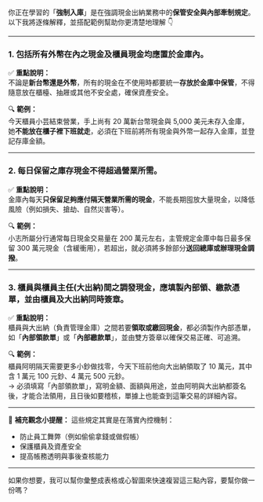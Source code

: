 你正在學習的「**強制入庫**」是在強調現金出納業務中的**保管安全與內部牽制規定**。以下我將逐條解釋，並搭配範例幫助你更清楚地理解 👇

---

### 1. **包括所有外幣在內之現金及櫃員現金均應置於金庫內。**

✅ **重點說明：**  
不論是**新台幣還是外幣**，所有的現金在不使用時都要統一**存放於金庫中保管**，不得隨意放在櫃檯、抽屜或其他不安全處，確保資產安全。

🔍 **範例：**  
今天櫃員小芸結束營業，手上尚有 20 萬新台幣現金與 5,000 美元未存入金庫，她**不能放在櫃子裡下班就走**，必須在下班前將所有現金與外幣一起存入金庫，並登記存庫金額。

---

### 2. **每日保留之庫存現金不得超過營業所需。**

✅ **重點說明：**  
金庫內每天**只保留足夠應付隔天營業所需的現金**，不能長期囤放大量現金，以降低風險（例如損失、搶劫、自然災害等）。

🔍 **範例：**  
小志所屬分行通常每日現金交易量在 200 萬元左右，主管規定金庫中每日最多保留 300 萬元現金（含緩衝用），若超出，就必須將多餘部分**送回總庫或辦理現金調撥**。

---

### 3. **櫃員與櫃員主任(大出納)間之調發現金，應填製內部領、繳款憑單，並由櫃員及大出納同時簽章。**

✅ **重點說明：**  
櫃員與大出納（負責管理金庫）之間若要**領取或繳回現金**，都必須製作內部憑單，如「**內部領款單**」或「**內部繳款單**」，並由雙方簽章以確保交易正確、可追溯。

🔍 **範例：**  
櫃員阿明隔天需要更多小鈔做找零，今天下班前他向大出納領取了 10 萬元，其中含 1 萬元 100 元鈔、4 萬元 500 元鈔。  
→ 必須填寫「內部領款單」，寫明金額、面額與用途，並由阿明與大出納都簽名後，才能合法領用，且日後如要稽核，單據上也能查到這筆交易的詳細內容。

---

📌 **補充觀念小提醒：**
這些規定其實是在落實內控機制：
- 防止員工舞弊（例如偷偷拿錢或做假帳）
- 保護櫃員及資產安全
- 提高帳務透明與事後查核能力

---

如果你想要，我可以幫你彙整成表格或心智圖來快速複習這三點內容，要幫你做一份嗎？